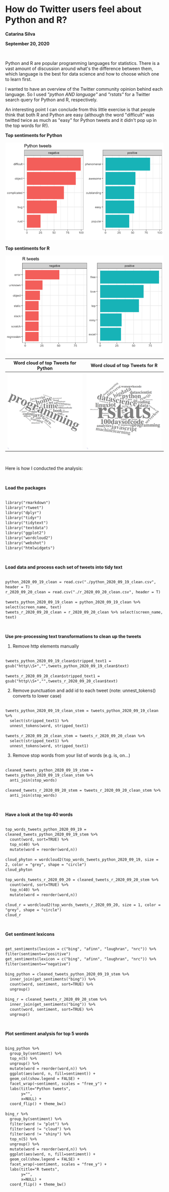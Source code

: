 # How do Twitter users feel about Python and R?
**Catarina Silva**

**September 20, 2020**

<p>&nbsp;</p>

Python and R are popular programming languages for statistics. There is a vast amount of discussion around what's the difference between them, which language is the best for data science and how to choose which one to learn first.

I wanted to have an overview of the Twitter community opinion behind each language. So I used *"python AND language"* and *"rstats"* for a Twitter search query for Python and R, respectively.

An interesting point I can conclude from this little exercise is that people think that both R and Python are easy (although the word "difficult" was twitted twice as much as "easy" for Python tweets and it didn't pop up in the top words for R!).

**Top sentiments for Python**

![Sentiment Python](/figures/sentiment_python.png)

**Top sentiments for R**

![Sentiment R](/figures/sentiment_r.png)

| **Word cloud of top Tweets for Python** | **Word cloud of top Tweets for R** |
|-----------------------------------------|-----------------------------------|
|![Word Could Python](/figures/wordcloud_python.png) | ![Word Could R](/figures/wordcloud_r.png) |




<p>&nbsp;</p>

Here is how I conducted the analysis:

<p>&nbsp;</p>

**Load the packages**

```{r load packages, cache=FALSE, results='hide', message=FALSE, warning=FALSE}

library("rmarkdown")
library("rtweet")
library("dplyr")
library("tidyr")
library("tidytext")
library("textdata")
library("ggplot2")
library("wordcloud2") 
library("webshot")
library("htmlwidgets")

```

<p>&nbsp;</p>

**Load data and process each set of tweets into tidy text**

```{r  load data, results='hide'}

python_2020_09_19_clean = read.csv("./python_2020_09_19_clean.csv", header = T)
r_2020_09_20_clean = read.csv("./r_2020_09_20_clean.csv", header = T)

tweets_python_2020_09_19_clean = python_2020_09_19_clean %>% select(screen_name, text)
tweets_r_2020_09_20_clean = r_2020_09_20_clean %>% select(screen_name, text)

```

<p>&nbsp;</p>

**Use pre-processing text transformations to clean up the tweets**


1. Remove http elements manually

```{r  pre-processing 1, results='hide'}

tweets_python_2020_09_19_clean$stripped_text1 = gsub("http\\S+","",tweets_python_2020_09_19_clean$text)

tweets_r_2020_09_20_clean$stripped_text1 = gsub("http\\S+","",tweets_r_2020_09_20_clean$text)

```



2. Remove punctuation and add id to each tweet (note: unnest_tokens() converts to lower case)

```{r  pre-processing 2, results='hide'}

tweets_python_2020_09_19_clean_stem = tweets_python_2020_09_19_clean %>% 
  select(stripped_text1) %>%
  unnest_tokens(word, stripped_text1)

tweets_r_2020_09_20_clean_stem = tweets_r_2020_09_20_clean %>% 
  select(stripped_text1) %>%
  unnest_tokens(word, stripped_text1)

```



3. Remove stop words from your list of words (e.g. is, on...)

```{r  pre-processing 3, results='hide', message=FALSE,}

cleaned_tweets_python_2020_09_19_stem = tweets_python_2020_09_19_clean_stem %>%
  anti_join(stop_words)

cleaned_tweets_r_2020_09_20_stem = tweets_r_2020_09_20_clean_stem %>%
  anti_join(stop_words)

```


<p>&nbsp;</p>

**Have a look at the top 40 words**

```{r word cloud, message=FALSE}

top_words_tweets_python_2020_09_19 = cleaned_tweets_python_2020_09_19_stem %>% 
  count(word, sort=TRUE) %>%
  top_n(40) %>%
  mutate(word = reorder(word,n))

cloud_phyton = wordcloud2(top_words_tweets_python_2020_09_19, size = 2, color = "grey", shape = "circle")
cloud_phyton

top_words_tweets_r_2020_09_20 = cleaned_tweets_r_2020_09_20_stem %>% 
  count(word, sort=TRUE) %>%
  top_n(40) %>%
  mutate(word = reorder(word,n))

cloud_r = wordcloud2(top_words_tweets_r_2020_09_20, size = 1, color = "grey", shape = "circle")
cloud_r

```




<p>&nbsp;</p>

**Get sentiment lexicons**

```{r run sentiment analysis, results='hide', message=FALSE, warning=FALSE}

get_sentiments(lexicon = c("bing", "afinn", "loughran", "nrc")) %>% filter(sentiment=="positive")
get_sentiments(lexicon = c("bing", "afinn", "loughran", "nrc")) %>% filter(sentiment=="negative")

bing_python = cleaned_tweets_python_2020_09_19_stem %>%
  inner_join(get_sentiments("bing")) %>%
  count(word, sentiment, sort=TRUE) %>%
  ungroup()

bing_r = cleaned_tweets_r_2020_09_20_stem %>%
  inner_join(get_sentiments("bing")) %>%
  count(word, sentiment, sort=TRUE) %>%
  ungroup()

```

<p>&nbsp;</p>

**Plot sentiment analysis for top 5 words**

```{r plot sentiment analysis, message=FALSE}

bing_python %>%
  group_by(sentiment) %>%
  top_n(5) %>%
  ungroup() %>%
  mutate(word = reorder(word,n)) %>%
  ggplot(aes(word, n, fill=sentiment)) +
  geom_col(show.legend = FALSE) +
  facet_wrap(~sentiment, scales = "free_y") +
  labs(title="Python tweets",
       y="",
       x=NULL) +
  coord_flip() + theme_bw()

bing_r %>%
  group_by(sentiment) %>%
  filter(word != "plot") %>% 
  filter(word != "cloud") %>% 
  filter(word != "shiny") %>% 
  top_n(5) %>%
  ungroup() %>%
  mutate(word = reorder(word,n)) %>%
  ggplot(aes(word, n, fill=sentiment)) +
  geom_col(show.legend = FALSE) +
  facet_wrap(~sentiment, scales = "free_y") +
  labs(title="R tweets",
       y="",
       x=NULL) +
  coord_flip() + theme_bw()


```


